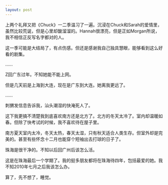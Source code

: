 ```yaml
---
layout: post
---
```

上两个礼拜又把《Chuck》一二季温习了一遍。沉浸在Chuck和Sarah的爱情里，虽然比较荒诞，但是心里却酸溜溜的。Hannah很漂亮，但是正如Morgan所说，我不相信正反写名字都对的人。

这一季可能是大结局了，有点伤感。但还是感谢我自己独具慧眼，能够看到这么好看的剧集。

……

Z回广东过年。不知她能不能上网。

但是几天前是上海到大连，现在是广东到大连。她离我更远了。

……

刺猬发信息告诉我，汕头潮湿的快淹死人了。

这下我更搞不清楚我到底喜欢南方还是北方了。北方的冬天太冷了。室内却温暖如春。但除了快考试的时候，我不喜欢待在屋子里。

南方夏天室内太冷，冬天太热，春天太湿，只有秋天适合人类生存。但室外却是完美的。甚至有些怀念十二月也能穿个短袖出去打球的日子了。

珠海是很干净的。不知以后回广州后该怎么活。

这是在珠海最后一个学期了。我的挺多朋友都将在珠海待四年，包括最爱的她。我不知2010年七月之后我该怎么办。

算了，先不想了，睡觉。